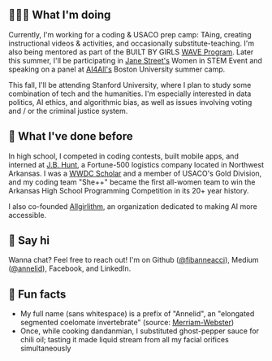---
---

## 👩🏻‍💻 What I'm doing

Currently, I'm working for a coding & USACO prep camp: TAing, creating instructional videos & activities,  and occasionally substitute-teaching. I'm also being mentored as part of the BUILT BY GIRLS [WAVE Program](https://www.builtbygirls.com/about-wave). Later this summer, I'll be participating in [Jane Street's](https://www.janestreet.com) Women in STEM Event and speaking on a panel at [AI4All's](https://ai-4-all.org) Boston University summer camp.

This fall, I'll be attending Stanford University, where I plan to study some combination of tech and the humanities. I'm especially interested in data politics, AI ethics, and algorithmic bias, as well as issues involving voting and / or the criminal justice system.

## 🦕 What I've done before

In high school, I competed in coding contests, built mobile apps, and interned at [J.B. Hunt](https://www.jbhunt.com), a Fortune-500 logistics company located in Northwest Arkansas. I was a [WWDC Scholar](https://developer.apple.com/wwdc19/scholarships/) and a member of USACO's Gold Division, and my coding team "She++" became the first all-women team to win the Arkansas High School Programming Competition in its 20+ year history.

I also co-founded [Allgirlithm](https://www.allgirlithm.org), an organization dedicated to making AI more accessible.

## 👋 Say hi

Wanna chat? Feel free to reach out! I'm on Github ([@fibanneacci](https://github.com/fibanneacci)), Medium ([@annelid](https://medium.com/@annelid)), Facebook, and LinkedIn.

## 🤪 Fun facts

- My full name (sans whitespace) is a prefix of "Annelid", an "elongated segmented coelomate invertebrate" (source: [Merriam-Webster](https://www.merriam-webster.com/dictionary/annelid))
- Once, while cooking dandanmian, I substituted ghost-pepper sauce for chili oil; tasting it made liquid stream from all my facial orifices simultaneously
